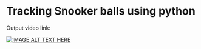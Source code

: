 # Tracking Snooker balls using python


Output video link:

[![IMAGE ALT TEXT HERE](https://img.youtube.com/vi/RLief79B7YQ/0.jpg)](https://www.youtube.com/watch?v=RLief79B7YQ)
